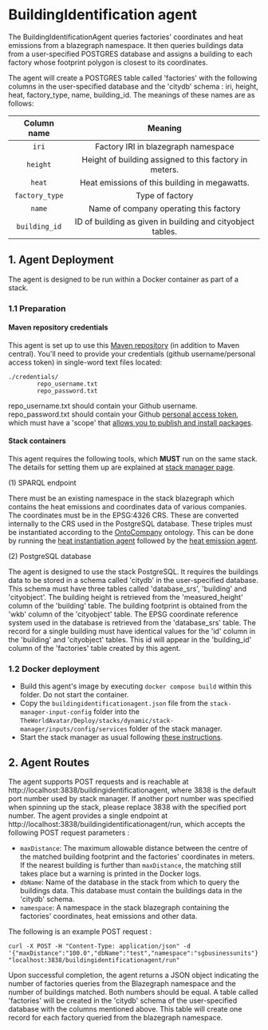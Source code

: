 # BuildingIdentification agent


The BuildingIdentificationAgent queries factories' coordinates and heat emissions from a blazegraph namespace. It then queries buildings data from a user-specified 
POSTGRES database and assigns a building to each factory whose footprint polygon is closest to its coordinates.  

The agent will create a POSTGRES table called 'factories' with the following columns in the user-specified database and the 'citydb' schema : iri, height, heat, factory_type, name, building_id. The meanings of these names are as follows:



| Column name                      |            Meaning                                                  | 
|:--------------------------------:|:-------------------------------------------------------------------:|
|    ```iri```                     |       Factory IRI in blazegraph namespace                           |
|    ```height```                  |       Height of building assigned to this factory in meters.        |
|    ```heat```                    |       Heat emissions of this building in megawatts.                 |
|    ```factory_type```            |       Type of factory                                               |
|    ```name```                    |       Name of company operating this factory                        |
|    ```building_id```             |       ID of building as given in building and cityobject tables.    |


## 1. Agent Deployment

The agent is designed to be run within a Docker container as part of a stack.

### 1.1 Preparation
#### Maven repository credentials
This agent is set up to use this [Maven repository](https://maven.pkg.github.com/cambridge-cares/TheWorldAvatar/) (in addition to Maven central). You'll need to provide your credentials (github username/personal access token) in single-word text files located:
```
./credentials/
        repo_username.txt
        repo_password.txt
```

repo_username.txt should contain your Github username. repo_password.txt should contain your Github [personal access token](https://docs.github.com/en/github/authenticating-to-github/creating-a-personal-access-token),
which must have a 'scope' that [allows you to publish and install packages](https://docs.github.com/en/packages/working-with-a-github-packages-registry/working-with-the-apache-maven-registry#authenticating-to-github-packages).

#### Stack containers

This agent requires the following tools, which **MUST** run on the same stack. The details for setting them up are explained at [stack manager page](https://github.com/cambridge-cares/TheWorldAvatar/tree/main/Deploy/stacks/dynamic/stack-manager).


(1) SPARQL endpoint

There must be an existing namespace in the stack blazegraph which contains the heat emissions and coordinates data of various companies. The coordinates must be in the EPSG:4326 CRS. These are converted internally to the CRS used in the PostgreSQL database. These triples must be instantiated according to the [OntoCompany](https://github.com/cambridge-cares/TheWorldAvatar/tree/main/JPS_Ontology/ontology/ontocompany) ontology. This can be done by running the [heat instantiation agent](https://github.com/cambridge-cares/TheWorldAvatar/tree/1690-add-heat-instantiation-agent/Agents/HeatInstantiationAgent) followed by the [heat emission agent](https://github.com/cambridge-cares/TheWorldAvatar/tree/1683-update-heat-agent-queries/Agents/HeatEmissionAgent).

(2) PostgreSQL database

The agent is designed to use the stack PostgreSQL. It requires the buildings data to be stored in a schema called 'citydb' in the user-specified database. This schema must have three tables called 'database_srs', 'building' and 'cityobject'. The building height is retrieved from the 'measured_height' column of the 'building' table. The building footprint is obtained from the 'wkb' column of the 'cityobject' table. The EPSG coordinate reference system used in the database is retrieved from the 'database_srs' table. The record for a single building must have identical values for the 'id' column in the 'building' and 'cityobject' tables. This id will appear in the 'building_id' column of the 'factories' table created by this agent.

### 1.2 Docker deployment

- Build this agent's image by executing `docker compose build` within this folder. Do not start the container.
- Copy the `buildingidentificationagent.json` file from the `stack-manager-input-config` folder into the `TheWorldAvatar/Deploy/stacks/dynamic/stack-manager/inputs/config/services` folder of the stack manager.
- Start the stack manager as usual following [these instructions](https://github.com/cambridge-cares/TheWorldAvatar/tree/main/Deploy/stacks/dynamic/stack-manager).

## 2. Agent Routes

The agent supports POST requests and is reachable at http://localhost:3838/buildingidentificationagent, where 3838 is the default port number used by stack manager. If another port number was specified when spinning up the stack, please replace 3838 with the specified port number. The agent provides a single endpoint at http://localhost:3838/buildingidentificationagent/run, which accepts the following POST request parameters :

- ```maxDistance```: The maximum allowable distance between the centre of the matched building footprint and the factories' coordinates in meters. If the nearest building is further than ```maxDistance```, the matching still takes place but a warning is printed in the Docker logs.
- ```dbName```: Name of the database in the stack from which to query the buildings data. This database must contain the buildings data in the 'citydb' schema.
- ```namespace```: A namespace in the stack blazegraph containing the factories' coordinates, heat emissions and other data.

The following is an example POST request :

```
curl -X POST -H "Content-Type: application/json" -d '{"maxDistance":"100.0","dbName":"test","namespace":"sgbusinessunits"}'  "localhost:3838/buildingidentificationagent/run"
```

Upon successful completion, the agent returns a JSON object indicating the number of factories queries from the Blazegraph namespace and the number of buildings matched. Both numbers should be equal. A table called 'factories' will be created in the 'citydb' schema of the user-specified database with the columns mentioned above. This table will create one record for each factory queried from the blazegraph namespace. 






